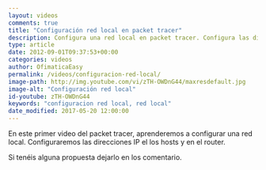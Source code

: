```yaml
---
layout: videos
comments: true
title: "Configuración red local en packet tracer"
description: Configura una red local en packet tracer. Configura las direcciones IP tanto en los hosts como en el router.
type: article
date: 2012-09-01T09:37:53+00:00
categories: videos
author: OfimaticaEasy
permalink: /videos/configuracion-red-local/
image-path: http://img.youtube.com/vi/zTH-OWDnG44/maxresdefault.jpg
image-alt: "Configuración red local"
id-youtube: zTH-OWDnG44
keywords: "configuracion red local, red local"
date_modified: 2017-05-20 12:00:00
---
```

En este primer video del packet tracer, aprenderemos a configurar una red local. 
Configuraremos las direcciones IP el los hosts y en el router.

Si tenéis alguna propuesta dejarlo en los comentario.